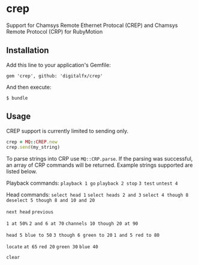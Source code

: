 # crep

Support for Chamsys Remote Ethernet Protocal (CREP) and Chamsys Remote Protocol (CRP) for RubyMotion

## Installation

Add this line to your application's Gemfile:

    gem 'crep', github: 'digitalfx/crep'

And then execute:

    $ bundle

## Usage

CREP support is currently limited to sending only.
```ruby
crep = MQ::CREP.new
crep.send(my_string)
```

To parse strings into CRP use `MQ::CRP.parse`. If the parsing was successful, an array of CRP commands will be returned. Example strings supported are listed below.

Playback commands:
`playback 1 go`
`playback 2 stop`
`3 test`
`untest 4`

Head commands:
`select head 1`
`select heads 2 and 3`
`select 4 though 8`
`deselect 5 though 8 and 10 and 20`

`next head`
`previous`

`1 at 50%`
`2 and 6 at 70`
`channels 10 though 20 at 90`

`head 5 blue to 50`
`3 though 6 green to 20`
`1 and 5 red to 80`

`locate`
`at 65`
`red 20`
`green 30`
`blue 40`

`clear`